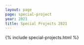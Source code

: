 ```yaml
---
layout: page
page: special-project
year: 2021
title: Special Projects 2021
---
```


{% include special-projects.html %}
